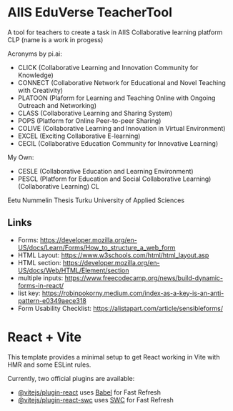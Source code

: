 # AIIS EduVerse TeacherTool
 A tool for teachers to create a task in AIIS Collaborative learning platform CLP (name is a work in progess)

Acronyms by pi.ai:
 + CLICK (Collaborative Learning and Innovation Community for Knowledge)
 + CONNECT (Collaborative Network for Educational and Novel Teaching with Creativity)
 + PLATOON (Plaform for Learning and Teaching Online with Ongoing Outreach and Networking)
 + CLASS (Collaborative Learning and Sharing System)
 + POPS (Platform for Online Peer-to-peer Sharing)
 + COLIVE (Collaborative Learning and Innovation in Virtual Environment)
 + EXCEL (Exciting Collaborative E-learning)
 + CECIL (Collaborative Education Community for Innovative Learning)

 My Own:
 + CESLE (Collaborative Education and Learning Environment)
 + PESCL (Platform for Education and Social Collaborative Learning)
 (Collaborative Learning) CL


 Eetu Nummelin
 Thesis
 Turku University of Applied Sciences

 ## Links
 + Forms: https://developer.mozilla.org/en-US/docs/Learn/Forms/How_to_structure_a_web_form
 + HTML Layout: https://www.w3schools.com/html/html_layout.asp
 + HTML section: https://developer.mozilla.org/en-US/docs/Web/HTML/Element/section 
 + multiple inputs: https://www.freecodecamp.org/news/build-dynamic-forms-in-react/
 + list key: https://robinpokorny.medium.com/index-as-a-key-is-an-anti-pattern-e0349aece318 
 + Form Usability Checklist: https://alistapart.com/article/sensibleforms/

# React + Vite

This template provides a minimal setup to get React working in Vite with HMR and some ESLint rules.

Currently, two official plugins are available:

- [@vitejs/plugin-react](https://github.com/vitejs/vite-plugin-react/blob/main/packages/plugin-react/README.md) uses [Babel](https://babeljs.io/) for Fast Refresh
- [@vitejs/plugin-react-swc](https://github.com/vitejs/vite-plugin-react-swc) uses [SWC](https://swc.rs/) for Fast Refresh

